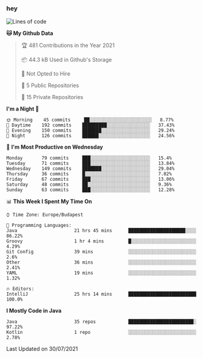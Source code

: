 ### hey

<!--START_SECTION:waka-->
![Lines of code](https://img.shields.io/badge/From%20Hello%20World%20I%27ve%20Written-68612%20lines%20of%20code-blue)

**🐱 My Github Data** 

> 🏆 481 Contributions in the Year 2021
 > 
> 📦 44.3 kB Used in Github's Storage 
 > 
> 🚫 Not Opted to Hire
 > 
> 📜 5 Public Repositories 
 > 
> 🔑 15 Private Repositories  
 > 
**I'm a Night 🦉** 

```text
🌞 Morning    45 commits     ██░░░░░░░░░░░░░░░░░░░░░░░   8.77% 
🌆 Daytime    192 commits    █████████░░░░░░░░░░░░░░░░   37.43% 
🌃 Evening    150 commits    ███████░░░░░░░░░░░░░░░░░░   29.24% 
🌙 Night      126 commits    ██████░░░░░░░░░░░░░░░░░░░   24.56%

```
📅 **I'm Most Productive on Wednesday** 

```text
Monday       79 commits     ███░░░░░░░░░░░░░░░░░░░░░░   15.4% 
Tuesday      71 commits     ███░░░░░░░░░░░░░░░░░░░░░░   13.84% 
Wednesday    149 commits    ███████░░░░░░░░░░░░░░░░░░   29.04% 
Thursday     36 commits     █░░░░░░░░░░░░░░░░░░░░░░░░   7.02% 
Friday       67 commits     ███░░░░░░░░░░░░░░░░░░░░░░   13.06% 
Saturday     48 commits     ██░░░░░░░░░░░░░░░░░░░░░░░   9.36% 
Sunday       63 commits     ███░░░░░░░░░░░░░░░░░░░░░░   12.28%

```


📊 **This Week I Spent My Time On** 

```text
⌚︎ Time Zone: Europe/Budapest

💬 Programming Languages: 
Java                     21 hrs 45 mins      █████████████████████░░░░   86.22% 
Groovy                   1 hr 4 mins         █░░░░░░░░░░░░░░░░░░░░░░░░   4.29% 
Git Config               39 mins             ░░░░░░░░░░░░░░░░░░░░░░░░░   2.6% 
Other                    36 mins             ░░░░░░░░░░░░░░░░░░░░░░░░░   2.41% 
YAML                     19 mins             ░░░░░░░░░░░░░░░░░░░░░░░░░   1.32%

🔥 Editors: 
IntelliJ                 25 hrs 14 mins      █████████████████████████   100.0%

```

**I Mostly Code in Java** 

```text
Java                     35 repos            ████████████████████████░   97.22% 
Kotlin                   1 repo              ░░░░░░░░░░░░░░░░░░░░░░░░░   2.78%

```



 Last Updated on 30/07/2021
<!--END_SECTION:waka-->

